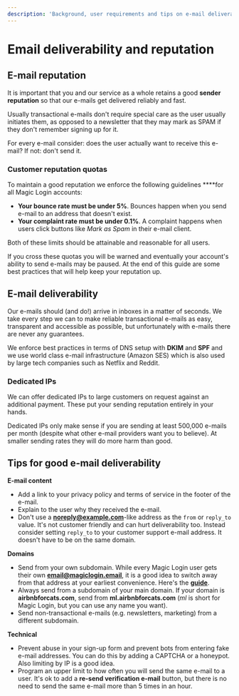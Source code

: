 ```yaml
---
description: 'Background, user requirements and tips on e-mail deliverability'
---
```


# Email deliverability and reputation

## E-mail reputation

It is important that you and our service as a whole retains a good **sender reputation** so that our e-mails get delivered reliably and fast.

Usually transactional e-mails don't require special care as the user usually initiates them, as opposed to a newsletter that they may mark as SPAM if they don't remember signing up for it.

For every e-mail consider: does the user actually want to receive this e-mail? If not: don't send it.

### Customer reputation quotas

To maintain a good reputation we enforce the following guidelines ****for all Magic Login accounts:

* **Your bounce rate must be under 5%**. Bounces happen when you send e-mail to an address that doesn't exist.
* **Your complaint rate must be under 0.1%**. A complaint happens when users click buttons like _Mark as Spam_ in their e-mail client.

Both of these limits should be attainable and reasonable for all users.

If you cross these quotas you will be warned and eventually your account's ability to send e-mails may be paused. At the end of this guide are some best practices that will help keep your reputation up.

## E-mail deliverability

Our e-mails should \(and do!\) arrive in inboxes in a matter of seconds. We take every step we can to make reliable transactional e-mails as easy, transparent and accessible as possible, but unfortunately with e-mails there are never any guarantees.

We enforce best practices in terms of DNS setup with **DKIM** and **SPF** and we use world class e-mail infrastructure \(Amazon SES\) which is also used by large tech companies such as Netflix and Reddit.

### Dedicated IPs

We can offer dedicated IPs to large customers on request against an additional payment. These put your sending reputation entirely in your hands.

Dedicated IPs only make sense if you are sending at least 500,000 e-mails per month \(despite what other e-mail providers want you to believe\). At smaller sending rates they will do more harm than good. 

## Tips for good e-mail deliverability

**E-mail content**

* Add a link to your privacy policy and terms of service in the footer of the e-mail.
* Explain to the user why they received the e-mail.
* Don't use a **noreply@example.com**-like address as the `from` or `reply_to` value. It's not customer friendly and can hurt deliverability too. Instead consider setting `reply_to` to your customer support e-mail address. It doesn't have to be on the same domain.

 **Domains**

* Send from your own subdomain. While every Magic Login user gets their own **email@magiclogin.email**, it is a good idea to switch away from that address at your earliest convenience. Here's the [**guide**](sending-from-your-own-domain.md).
* Always send from a subdomain of your main domain. If your domain is **airbnbforcats.com**, send from **ml.airbnbforcats.com** \(_ml_ is short for Magic Login, but you can use any name you want\).
* Send non-transactional e-mails \(e.g. newsletters, marketing\) from a different subdomain.

**Technical**

* Prevent abuse in your sign-up form and prevent bots from entering fake e-mail addresses. You can do this by adding a CAPTCHA or a honeypot. Also limiting by IP is a good idea.
* Program an upper limit to how often you will send the same e-mail to a user. It's ok to add a **re-send verification e-mail** button, but there is no need to send the same e-mail more than 5 times in an hour.











